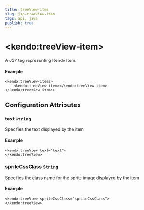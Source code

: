```yaml
---
title: treeView-item
slug: jsp-treeView-item
tags: api, java
publish: true
---
```


# \<kendo:treeView-item\>
A JSP tag representing Kendo Item.

#### Example
    <kendo:treeView-items>
        <kendo:treeView-item></kendo:treeView-item>
    </kendo:treeView-items>


## Configuration Attributes


### text `String`

Specifies the text displayed by the item

#### Example
    <kendo:treeView text="text">
    </kendo:treeView>



### spriteCssClass `String`

Specifies the class name for the sprite image displayed by the item

#### Example
    <kendo:treeView spriteCssClass="spriteCssClass">
    </kendo:treeView>


